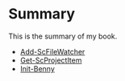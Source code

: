 # Summary

This is the summary of my book.

* [Add-ScFileWatcher](api/Add-ScFileWatcher.md)
* [Get-ScProjectItem](api/Get-ScProjectItem.md)
* [Init-Benny](api/Init-Benny.md)

